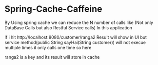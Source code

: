 # Spring-Cache-Caffeine


By Using spring cache we can reduce the N number of calls like (Not only DataBase Calls but also  Restful Service calls)
In this application 

If i hit http://localhost:8080/customer/ranga2
Result will show in UI but service method(public String sayHai(String customer))
will not execue multiple times it only calls one time so here

ranga2 is a key and its result will store in cache 
